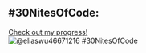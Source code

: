 ## #30NitesOfCode:
  [Check out my progress!](https://www.codedex.io/@eliaswu46671216/30-nites-of-code)  
  ![@eliaswu46671216 #30NitesOfCode](https://www.codedex.io/api/petStatus?user=eliaswu46671216)
